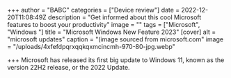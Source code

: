 +++
author = "BABC"
categories = ["Device review"]
date = 2022-12-20T11:08:49Z
description = "Get informed about this cool Microsoft features to boost your productivity"
image = ""
tags = ["Microsoft", "Windows "]
title = "Microsoft Windows New Feature 2023"
[cover]
alt = "microsoft updates"
caption = "(image sourced from microsoft.com"
image = "/uploads/4xfefdpqrxqqkqxmcincmh-970-80-jpg.webp"

+++
Microsoft has released its first big update to Windows 11, known as the version 22H2 release, or the 2022 Update.